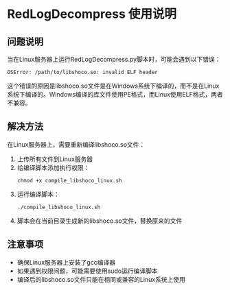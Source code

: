 # RedLogDecompress 使用说明

## 问题说明

当在Linux服务器上运行RedLogDecompress.py脚本时，可能会遇到以下错误：

```
OSError: /path/to/libshoco.so: invalid ELF header
```

这个错误的原因是libshoco.so文件是在Windows系统下编译的，而不是在Linux系统下编译的。Windows编译的库文件使用PE格式，而Linux使用ELF格式，两者不兼容。

## 解决方法

在Linux服务器上，需要重新编译libshoco.so文件：

1. 上传所有文件到Linux服务器
2. 给编译脚本添加执行权限：
   ```
   chmod +x compile_libshoco_linux.sh
   ```
3. 运行编译脚本：
   ```
   ./compile_libshoco_linux.sh
   ```
4. 脚本会在当前目录生成新的libshoco.so文件，替换原来的文件

## 注意事项

- 确保Linux服务器上安装了gcc编译器
- 如果遇到权限问题，可能需要使用sudo运行编译脚本
- 编译后的libshoco.so文件只能在相同或兼容的Linux系统上使用